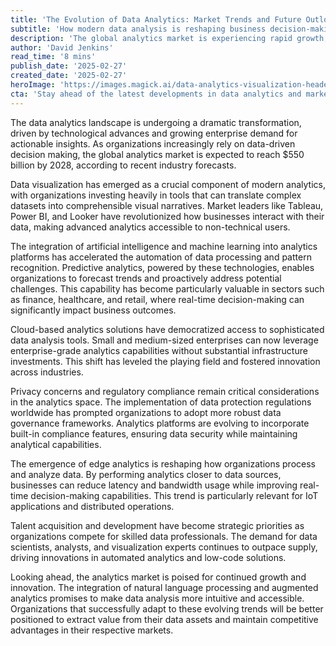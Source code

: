 ```yaml
---
title: 'The Evolution of Data Analytics: Market Trends and Future Outlook'
subtitle: 'How modern data analysis is reshaping business decision-making'
description: 'The global analytics market is experiencing rapid growth, driven by advances in AI, cloud computing, and data visualization. As organizations increasingly rely on data-driven decision making, new trends are emerging that reshape how businesses leverage their data assets.'
author: 'David Jenkins'
read_time: '8 mins'
publish_date: '2025-02-27'
created_date: '2025-02-27'
heroImage: 'https://images.magick.ai/data-analytics-visualization-header.jpg'
cta: 'Stay ahead of the latest developments in data analytics and market trends. Follow us on LinkedIn for regular insights and expert perspectives on the evolving analytics landscape.'
---
```


The data analytics landscape is undergoing a dramatic transformation, driven by technological advances and growing enterprise demand for actionable insights. As organizations increasingly rely on data-driven decision making, the global analytics market is expected to reach $550 billion by 2028, according to recent industry forecasts.

Data visualization has emerged as a crucial component of modern analytics, with organizations investing heavily in tools that can translate complex datasets into comprehensible visual narratives. Market leaders like Tableau, Power BI, and Looker have revolutionized how businesses interact with their data, making advanced analytics accessible to non-technical users.

The integration of artificial intelligence and machine learning into analytics platforms has accelerated the automation of data processing and pattern recognition. Predictive analytics, powered by these technologies, enables organizations to forecast trends and proactively address potential challenges. This capability has become particularly valuable in sectors such as finance, healthcare, and retail, where real-time decision-making can significantly impact business outcomes.

Cloud-based analytics solutions have democratized access to sophisticated data analysis tools. Small and medium-sized enterprises can now leverage enterprise-grade analytics capabilities without substantial infrastructure investments. This shift has leveled the playing field and fostered innovation across industries.

Privacy concerns and regulatory compliance remain critical considerations in the analytics space. The implementation of data protection regulations worldwide has prompted organizations to adopt more robust data governance frameworks. Analytics platforms are evolving to incorporate built-in compliance features, ensuring data security while maintaining analytical capabilities.

The emergence of edge analytics is reshaping how organizations process and analyze data. By performing analytics closer to data sources, businesses can reduce latency and bandwidth usage while improving real-time decision-making capabilities. This trend is particularly relevant for IoT applications and distributed operations.

Talent acquisition and development have become strategic priorities as organizations compete for skilled data professionals. The demand for data scientists, analysts, and visualization experts continues to outpace supply, driving innovations in automated analytics and low-code solutions.

Looking ahead, the analytics market is poised for continued growth and innovation. The integration of natural language processing and augmented analytics promises to make data analysis more intuitive and accessible. Organizations that successfully adapt to these evolving trends will be better positioned to extract value from their data assets and maintain competitive advantages in their respective markets.